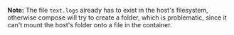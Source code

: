 **Note:** The file `text.logs` already has to exist in the host's filesystem,
otherwise compose will try to create a folder, which is problematic,
since it can't mount the host's folder onto a file in the container.
